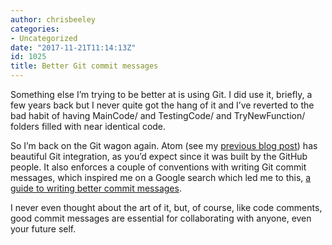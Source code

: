 ```yaml
---
author: chrisbeeley
categories:
- Uncategorized
date: "2017-11-21T11:14:13Z"
id: 1025
title: Better Git commit messages
---
```


Something else I’m trying to be better at is using Git. I did use it, briefly, a few years back but I never quite got the hang of it and I’ve reverted to the bad habit of having MainCode/ and TestingCode/ and TryNewFunction/ folders filled with near identical code.

So I’m back on the Git wagon again. Atom (see my [previous blog post](http://chrisbeeley.net/?p=1023)) has beautiful Git integration, as you’d expect since it was built by the GitHub people. It also enforces a couple of conventions with writing Git commit messages, which inspired me on a Google search which led me to this, [a guide to writing better commit messages](https://chris.beams.io/posts/git-commit/).

I never even thought about the art of it, but, of course, like code comments, good commit messages are essential for collaborating with anyone, even your future self.